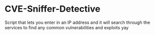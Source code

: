 # CVE-Sniffer-Detective
Script that lets you enter in an IP address and it will search through the services to find any common vulnerabilities and exploits
yay